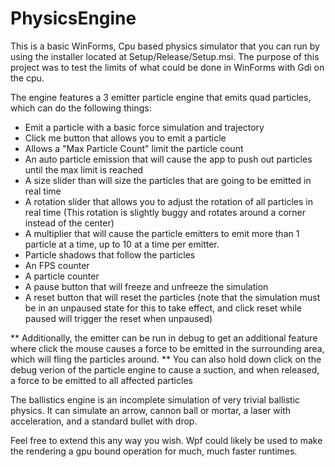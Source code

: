 # PhysicsEngine

This is a basic WinForms, Cpu based physics simulator that you can run by using the installer located at Setup/Release/Setup.msi. The purpose of this project was to test the limits of what could be done in WinForms with Gdi on the cpu.

The engine features a 3 emitter particle engine that emits quad particles, which can do the following things:

* Emit a particle with a basic force simulation and trajectory
* Click me button that allows you to emit a particle
* Allows a "Max Particle Count" limit the particle count
* An auto particle emission that will cause the app to push out particles until the max limit is reached
* A size slider than will size the particles that are going to be emitted in real time
* A rotation slider that allows you to adjust the rotation of all particles in real time (This rotation is slightly buggy and rotates around a corner instead of the center)
* A multiplier that will cause the particle emitters to emit more than 1 particle at a time, up to 10 at a time per emitter.
* Particle shadows that follow the particles
* An FPS counter
* A particle counter
* A pause button that will freeze and unfreeze the simulation
* A reset button that will reset the particles (note that the simulation must be in an unpaused state for this to take effect, and click reset while paused will trigger the reset when unpaused)

** Additionally, the emitter can be run in debug to get an additional feature where click the mouse causes a force to be emitted in the surrounding area, which will fling the particles around.
** You can also hold down click on the debug verion of the particle engine to cause a suction, and when released, a force to be emitted to all affected particles

The ballistics engine is an incomplete simulation of very trivial ballistic physics. It can simulate an arrow, cannon ball or mortar, a laser with acceleration, and a standard bullet with drop.

Feel free to extend this any way you wish. Wpf could likely be used to make the rendering a gpu bound operation for much, much faster runtimes.
